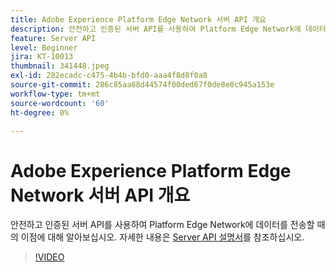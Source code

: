 ```yaml
---
title: Adobe Experience Platform Edge Network 서버 API 개요
description: 안전하고 인증된 서버 API를 사용하여 Platform Edge Network에 데이터를 전송할 때의 이점에 대해 알아보십시오.
feature: Server API
level: Beginner
jira: KT-10013
thumbnail: 341448.jpeg
exl-id: 282ecadc-c475-4b4b-bfd0-aaa4f8d8f0a8
source-git-commit: 286c85aa88d44574f00ded67f0de8e0c945a153e
workflow-type: tm+mt
source-wordcount: '60'
ht-degree: 0%

---
```


# Adobe Experience Platform Edge Network 서버 API 개요

안전하고 인증된 서버 API를 사용하여 Platform Edge Network에 데이터를 전송할 때의 이점에 대해 알아보십시오. 자세한 내용은 [Server API 설명서](https://experienceleague.adobe.com/docs/experience-platform/edge-network-server-api/overview.html?lang=ko)를 참조하십시오.

>[!VIDEO](https://video.tv.adobe.com/v/341448?learn=on&enablevpops)
